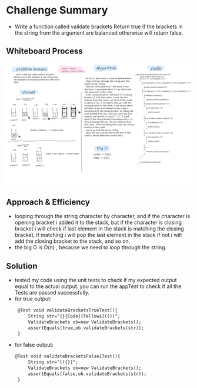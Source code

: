 # Challenge Summary
- Write a function called validate brackets Return true if the brackets in the string from the argument are balanced otherwise will return false.

## Whiteboard Process
![stack-queue-brackets](../Whiteboard/stack-queue-brackets.png)

## Approach & Efficiency
- looping through the string character by character, and if the character is opening bracket i added it to the stack, but if the character is closing bracket i will check if last element in the stack is matching the closing bracket, if matching i will pop the last element in the stack if not i will add the closing bracket to the stack, and so on.  
- the big O is O(n) , because we need to loop through the string.  

## Solution
- tested my code using the unit tests to check if my expected output equal to the actual output. you can run the appTest to check if all the Tests are passed successfully.  
- for true output:  
   ```
    @Test void validateBracketsTrueTest(){
        String str="{}{Code}[Fellows](())";
        ValidateBrackets ob=new ValidateBrackets();
        assertEquals(true,ob.validateBrackets(str));
    }
  ```
- for false output:  
   ```
  @Test void validateBracketsFalse1Test(){
        String str="[({}]";
        ValidateBrackets ob=new ValidateBrackets();
        assertEquals(false,ob.validateBrackets(str));
    }
  ```